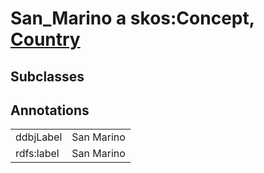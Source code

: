 # San_Marino a skos:Concept, [Country](/0.1/Country)

## Subclasses

## Annotations

|||
|-----|-----|
|ddbjLabel|San Marino|
|rdfs:label|San Marino|

